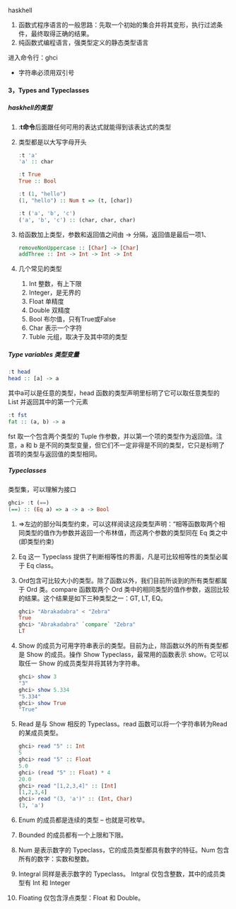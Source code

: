 haskhell

1. 函数式程序语言的一般思路：先取一个初始的集合并将其变形，执行过滤条件，最终取得正确的结果。
2. 纯函数式编程语言，强类型定义的静态类型语言

进入命令行：ghci

- 字符串必须用双引号

#### 3，Types and Typeclasses

##### haskhell的类型

1. :**t命令**后面跟任何可用的表达式就能得到该表达式的类型

2. 类型都是以大写字母开头

   ```haskell
   :t 'a'
   'a' :: char
   
   :t True
   True :: Bool
   
   :t (1, "hello")
   (1, "hello") :: Num t => (t, [char])
   
   :t ('a', 'b', 'c')
   ('a', 'b', 'c') :: (char, char, char)
   ```

3. 给函数加上类型，参数和返回值之间由 -> 分隔，返回值是最后一项1、

   ```haskell
   removeNonUppercase :: [Char] -> [Char]
   addThree :: Int -> Int -> Int -> Int
   ```

4. 几个常见的类型

   1. Int 整数，有上下限
   2. Integer，是无界的
   3. Float 单精度
   4. Double 双精度
   5. Bool 布尔值，只有True或False
   6. Char 表示一个字符
   7. Tuble 元组，取决于及其中项的类型

##### Type variables 类型变量

```haskell
:t head
head :: [a] -> a
```

其中a可以是任意的类型，head 函数的类型声明里标明了它可以取任意类型的 List 并返回其中的第一个元素

```haskell
:t fst
fat :: (a, b) -> a
```

 fst 取一个包含两个类型的 Tuple 作参数，并以第一个项的类型作为返回值。注意，a 和 b 是不同的类型变量，但它们不一定非得是不同的类型，它只是标明了首项的类型与返回值的类型相同。

##### Typeclasses

类型集，可以理解为接口

```haskell
ghci> :t (==)
(==) :: (Eq a) => a -> a -> Bool
```

1. =>左边的部分叫类型约束，可以这样阅读这段类型声明：“相等函数取两个相同类型的值作为参数并返回一个布林值，而这两个参数的类型同在 Eq 类之中 (即类型约束)

2. Eq 这一 Typeclass 提供了判断相等性的界面，凡是可比较相等性的类型必属于 Eq class。

3. Ord包含可比较大小的类型。除了函数以外，我们目前所谈到的所有类型都属于 Ord 类。compare 函数取两个 Ord 类中的相同类型的值作参数，返回比较的结果。这个结果是如下三种类型之一：GT, LT, EQ。

   ```haskell
   ghci> "Abrakadabra" < "Zebra"
   True
   ghci> "Abrakadabra" `compare` "Zebra"
   LT
   ```

4. Show 的成员为可用字符串表示的类型。目前为止，除函数以外的所有类型都是 Show 的成员。操作 Show Typeclass，最常用的函数表示 show。它可以取任一 Show 的成员类型并将其转为字符串。

   ```haskell
   ghci> show 3
   "3"
   ghci> show 5.334
   "5.334"
   ghci> show True
   "True"
   ```

   

5. Read 是与 Show 相反的 Typeclass。read 函数可以将一个字符串转为Read 的某成员类型。

   ```haskell
   ghci> read "5" :: Int
   5
   ghci> read "5" :: Float
   5.0
   ghci> (read "5" :: Float) * 4
   20.0
   ghci> read "[1,2,3,4]" :: [Int]
   [1,2,3,4]
   ghci> read "(3, 'a')" :: (Int, Char)
   (3, 'a')
   ```

6. Enum 的成员都是连续的类型 – 也就是可枚举。

7. Bounded 的成员都有一个上限和下限。

8. Num 是表示数字的 Typeclass，它的成员类型都具有数字的特征。Num 包含所有的数字：实数和整数。

9. Integral 同样是表示数字的 Typeclass。 Intgral 仅包含整数，其中的成员类型有 Int 和 Integer

10. Floating 仅包含浮点类型：Float 和 Double。

